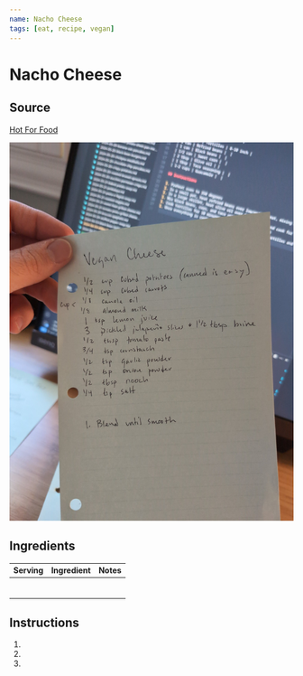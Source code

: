 ```yaml
---
name: Nacho Cheese
tags: [eat, recipe, vegan]
---
```


# Nacho Cheese

## Source

[Hot For Food](https://www.hotforfoodblog.com/recipes/2015/01/22/nacho-cheese/)

![](../assets/images/vegan-cheese.jpg)

## Ingredients

| Serving | Ingredient | Notes |
|-|-|-|
|  |  |  |
|  |  |  |
|  |  |  |
|  |  |  |
|  |  |  |
|  |  |  |
|  |  |  |

## Instructions

1. 
1. 
1. 
